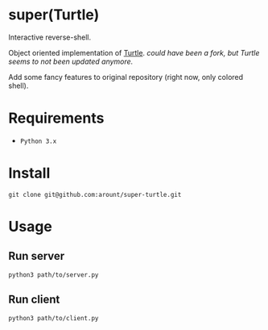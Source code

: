 super(Turtle)
=============

Interactive reverse-shell.

Object oriented implementation of [Turtle](https://github.com/buckyroberts/Turtle). _could have been a fork, but Turtle seems to not been updated anymore._

Add some fancy features to original repository (right now, only colored shell).


Requirements
============

+ `Python 3.x`


Install
=======

```
git clone git@github.com:arount/super-turtle.git
```


Usage
=====

Run server
----------

```
python3 path/to/server.py
```


Run client
----------

```
python3 path/to/client.py
```

